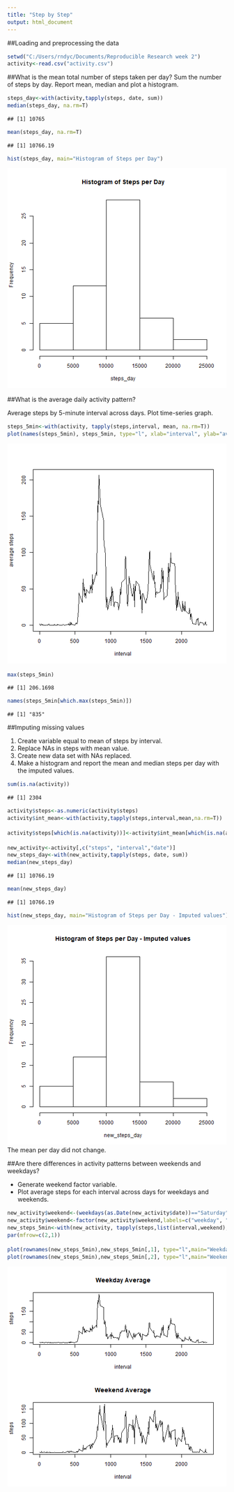 ```yaml
---
title: "Step by Step"
output: html_document
---
```


##Loading and preprocessing the data

```r
setwd("C:/Users/rndyc/Documents/Reproducible Research week 2")
activity<-read.csv("activity.csv")
```

##What is the mean total number of steps taken per day?
Sum the number of steps by day.  Report mean, median and plot a histogram. 

```r
steps_day<-with(activity,tapply(steps, date, sum))
median(steps_day, na.rm=T)
```

```
## [1] 10765
```

```r
mean(steps_day, na.rm=T)
```

```
## [1] 10766.19
```

```r
hist(steps_day, main="Histogram of Steps per Day")
```

![plot of chunk unnamed-chunk-2](figure/unnamed-chunk-2-1.png)


##What is the average daily activity pattern?

Average steps by 5-minute interval across days. Plot time-series graph.

```r
steps_5min<-with(activity, tapply(steps,interval, mean, na.rm=T))
plot(names(steps_5min), steps_5min, type="l", xlab="interval", ylab="average steps")
```

![plot of chunk unnamed-chunk-3](figure/unnamed-chunk-3-1.png)

```r
max(steps_5min)
```

```
## [1] 206.1698
```

```r
names(steps_5min[which.max(steps_5min)])
```

```
## [1] "835"
```

##Imputing missing values
1. Create variable equal to mean of steps by interval.
2. Replace NAs in steps with mean value.
3. Create new data set with NAs replaced.
4. Make a histogram and report the mean and median steps per day with the imputed values.  

```r
sum(is.na(activity))
```

```
## [1] 2304
```

```r
activity$steps<-as.numeric(activity$steps)
activity$int_mean<-with(activity,tapply(steps,interval,mean,na.rm=T))

activity$steps[which(is.na(activity))]<-activity$int_mean[which(is.na(activity))]

new_activity<-activity[,c("steps", "interval","date")]
new_steps_day<-with(new_activity,tapply(steps, date, sum))
median(new_steps_day)
```

```
## [1] 10766.19
```

```r
mean(new_steps_day)
```

```
## [1] 10766.19
```

```r
hist(new_steps_day, main="Histogram of Steps per Day - Imputed values")
```

![plot of chunk unnamed-chunk-4](figure/unnamed-chunk-4-1.png)
The mean per day did not change.

##Are there differences in activity patterns between weekends and weekdays?
- Generate weekend factor variable. 
- Plot average steps for each interval across days for weekdays and weekends. 

```r
new_activity$weekend<-(weekdays(as.Date(new_activity$date))=="Saturday") | weekdays(as.Date(new_activity$date))=="Sunday"
new_activity$weekend<-factor(new_activity$weekend,labels=c("weekday", "weekend"))
new_steps_5min<-with(new_activity, tapply(steps,list(interval,weekend), mean))
par(mfrow=c(2,1)) 

plot(rownames(new_steps_5min),new_steps_5min[,1], type="l",main="Weekday Average", xlab="interval", ylab="steps")
plot(rownames(new_steps_5min),new_steps_5min[,2], type="l",main="Weekend Average", xlab="interval", ylab="steps")
```

![plot of chunk unnamed-chunk-5](figure/unnamed-chunk-5-1.png)


